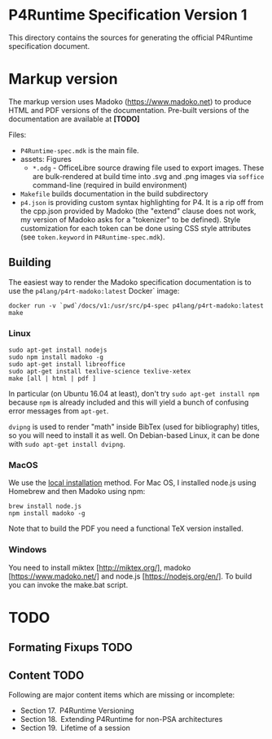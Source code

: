 # P4Runtime Specification Version 1

This directory contains the sources for generating the official P4Runtime
specification document.

# Markup version

The markup version uses Madoko (https://www.madoko.net) to produce
HTML and PDF versions of the documentation. Pre-built versions of the
documentation are available at **[TODO]**


Files:
- `P4Runtime-spec.mdk` is the main file. 
- assets: Figures
  - `*.odg` - OfficeLibre source drawing file used to export images. These are
    bulk-rendered at build time into .svg and .png images via `soffice`
    command-line (required in build environment)
- `Makefile` builds documentation in the build subdirectory
- `p4.json` is providing custom syntax highlighting for P4. It is a rip off from
  the cpp.json provided by Madoko (the "extend" clause does not work, my version
  of Madoko asks for a "tokenizer" to be defined). Style customization for each
  token can be done using CSS style attributes (see `token.keyword` in
  `P4Runtime-spec.mdk`).

## Building

The easiest way to render the Madoko specification documentation is to use the
`p4lang/p4rt-madoko:latest` Docker` image:

    docker run -v `pwd`/docs/v1:/usr/src/p4-spec p4lang/p4rt-madoko:latest make

### Linux
```
sudo apt-get install nodejs
sudo npm install madoko -g
sudo apt-get install libreoffice
sudo apt-get install texlive-science texlive-xetex
make [all | html | pdf ]
```
In particular (on Ubuntu 16.04 at least), don't try `sudo apt-get install npm`
because `npm` is already included and this will yield a bunch of confusing error
messages from `apt-get`.

`dvipng` is used to render "math" inside BibTex (used for bibliography)
titles, so you will need to install it as well. On Debian-based Linux, it can be
done with `sudo apt-get install dvipng`.

### MacOS

We use the [local
installation](http://research.microsoft.com/en-us/um/people/daan/madoko/doc/reference.html#sec-installation-and-usage)
method. For Mac OS, I installed node.js using Homebrew and then Madoko using
npm:
```
brew install node.js
npm install madoko -g
```
Note that to build the PDF you need a functional TeX version installed.

### Windows

You need to install miktex [http://miktex.org/], madoko
[https://www.madoko.net/] and node.js [https://nodejs.org/en/].  To
build you can invoke the make.bat script.


# TODO
## Formating Fixups TODO

## Content TODO
Following are major content items which are missing or incomplete:
*  Section 17. P4Runtime Versioning
*  Section 18. Extending P4Runtime for non-PSA architectures
*  Section 19. Lifetime of a session
